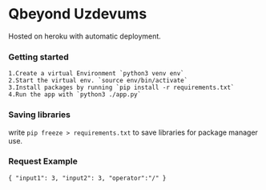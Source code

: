 # Qbeyond Uzdevums
Hosted on heroku with automatic deployment.

### Getting started
    1.Create a virtual Environment `python3 venv env`
    2.Start the virtual env. `source env/bin/activate`
    3.Install packages by running `pip install -r requirements.txt`
    4.Run the app with `python3 ./app.py`

### Saving libraries
write `pip freeze > requirements.txt` to save libraries for package manager use.

### Request Example

`
{
  "input1": 3,
  "input2": 3,
  "operator":"/"
}
`
